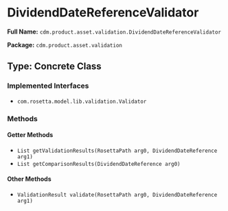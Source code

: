 # DividendDateReferenceValidator

**Full Name:** `cdm.product.asset.validation.DividendDateReferenceValidator`

**Package:** `cdm.product.asset.validation`

## Type: Concrete Class

### Implemented Interfaces

- `com.rosetta.model.lib.validation.Validator`

### Methods

#### Getter Methods

- `List getValidationResults(RosettaPath arg0, DividendDateReference arg1)`
- `List getComparisonResults(DividendDateReference arg0)`

#### Other Methods

- `ValidationResult validate(RosettaPath arg0, DividendDateReference arg1)`


